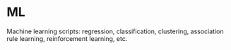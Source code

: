 # ML
Machine learning scripts: regression, classification, clustering, association rule learning, reinforcement learning, etc.
